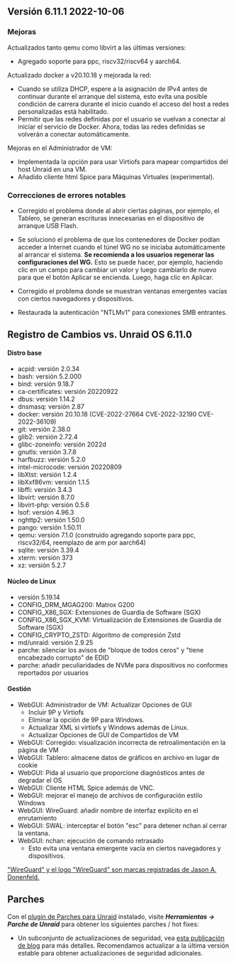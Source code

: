 ## Versión 6.11.1 2022-10-06

### Mejoras

Actualizados tanto qemu como libvirt a las últimas versiones:

- Agregado soporte para ppc, riscv32/riscv64 y aarch64.

Actualizado docker a v20.10.18 y mejorada la red:

- Cuando se utiliza DHCP, espere a la asignación de IPv4 antes de continuar durante el arranque del sistema, esto evita una posible condición de carrera durante el inicio cuando el acceso del host a redes personalizadas está habilitado.
- Permitir que las redes definidas por el usuario se vuelvan a conectar al iniciar el servicio de Docker. Ahora, todas las redes definidas se volverán a conectar automáticamente.

Mejoras en el Administrador de VM:

- Implementada la opción para usar Virtiofs para mapear compartidos del host Unraid en una VM.
- Añadido cliente html Spice para Máquinas Virtuales (experimental).

### Correcciones de errores notables

- Corregido el problema donde al abrir ciertas páginas, por ejemplo, el Tablero, se generan escrituras innecesarias en el dispositivo de arranque USB Flash.

- Se solucionó el problema de que los contenedores de Docker podían acceder a Internet cuando el túnel WG no se iniciaba automáticamente al arrancar el sistema. **Se recomienda a los usuarios regenerar las configuraciones del WG.** Esto se puede hacer, por ejemplo, haciendo clic en un campo para cambiar un valor y luego cambiarlo de nuevo para que el botón Aplicar se encienda. Luego, haga clic en Aplicar.

- Corregido el problema donde se muestran ventanas emergentes vacías con ciertos navegadores y dispositivos.

- Restaurada la autenticación "NTLMv1" para conexiones SMB entrantes.

## Registro de Cambios vs. Unraid OS 6.11.0

#### Distro base

- acpid: versión 2.0.34
- bash: versión 5.2.000
- bind: versión 9.18.7
- ca-certificates: versión 20220922
- dbus: versión 1.14.2
- dnsmasq: versión 2.87
- docker: versión 20.10.18 (CVE-2022-27664 CVE-2022-32190 CVE-2022-36109)
- git: versión 2.38.0
- glib2: versión 2.72.4
- glibc-zoneinfo: versión 2022d
- gnutls: versión 3.7.8
- harfbuzz: versión 5.2.0
- intel-microcode: versión 20220809
- libXtst: versión 1.2.4
- libXxf86vm: versión 1.1.5
- libffi: versión 3.4.3
- libvirt: versión 8.7.0
- libvirt-php: versión 0.5.6
- lsof: versión 4.96.3
- nghttp2: versión 1.50.0
- pango: versión 1.50.11
- qemu: versión 7.1.0 (construido agregando soporte para ppc, riscv32/64, reemplazo de arm por aarch64)
- sqlite: versión 3.39.4
- xterm: versión 373
- xz: versión 5.2.7

#### Núcleo de Linux

- versión 5.19.14
- CONFIG\_DRM\_MGAG200: Matrox G200
- CONFIG\_X86\_SGX: Extensiones de Guardia de Software (SGX)
- CONFIG\_X86\_SGX\_KVM: Virtualización de Extensiones de Guardia de Software (SGX)
- CONFIG\_CRYPTO\_ZSTD: Algoritmo de compresión Zstd
- md/unraid: versión 2.9.25
- parche: silenciar los avisos de "bloque de todos ceros" y "tiene encabezado corrupto" de EDID
- parche: añadir peculiaridades de NVMe para dispositivos no conformes reportados por usuarios

#### Gestión

- WebGUI: Administrador de VM: Actualizar Opciones de GUI
  - Incluir 9P y Virtiofs
  - Eliminar la opción de 9P para Windows.
  - Actualizar XML si virtiofs y Windows además de Linux.
  - Actualizar Opciones de GUI de Compartidos de VM
- WebGUI: Corregido: visualización incorrecta de retroalimentación en la página de VM
- WebGUI: Tablero: almacene datos de gráficos en archivo en lugar de cookie
- WebGUI: Pida al usuario que proporcione diagnósticos antes de degradar el OS
- WebGUI: Cliente HTML Spice además de VNC.
- WebGUI: mejorar el manejo de archivos de configuración estilo Windows
- WebGUI: WireGuard: añadir nombre de interfaz explícito en el enrutamiento
- WebGUI: SWAL: interceptar el botón "esc" para detener nchan al cerrar la ventana.
- WebGUI: nchan: ejecución de comando retrasado
  - Esto evita una ventana emergente vacía en ciertos navegadores y dispositivos.

["WireGuard" y el logo "WireGuard" son marcas registradas de Jason A. Donenfeld.](https://www.wireguard.com/)

## Parches

Con el [plugin de Parches para Unraid](https://forums.unraid.net/topic/185560-unraid-patch-plugin/) instalado, visite ***Herramientas → Parche de Unraid*** para obtener los siguientes parches / hot fixes:

- Un subconjunto de actualizaciones de seguridad, vea [esta publicación de blog](https://unraid.net/blog/cvd) para más detalles. Recomendamos actualizar a la última versión estable para obtener actualizaciones de seguridad adicionales.
